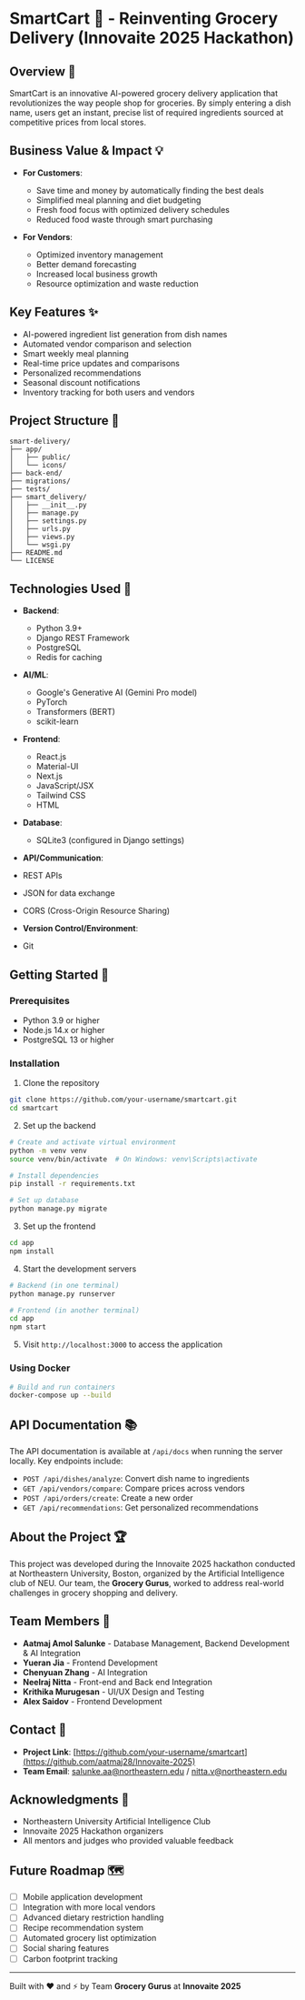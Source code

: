# SmartCart 🛒 - Reinventing Grocery Delivery (Innovaite 2025 Hackathon)

## Overview 🌟
SmartCart is an innovative AI-powered grocery delivery application that revolutionizes the way people shop for groceries. By simply entering a dish name, users get an instant, precise list of required ingredients sourced at competitive prices from local stores.

## Business Value & Impact 💡
- **For Customers**: 
  - Save time and money by automatically finding the best deals
  - Simplified meal planning and diet budgeting
  - Fresh food focus with optimized delivery schedules
  - Reduced food waste through smart purchasing

- **For Vendors**:
  - Optimized inventory management
  - Better demand forecasting
  - Increased local business growth
  - Resource optimization and waste reduction

## Key Features ✨
- AI-powered ingredient list generation from dish names
- Automated vendor comparison and selection
- Smart weekly meal planning
- Real-time price updates and comparisons
- Personalized recommendations
- Seasonal discount notifications
- Inventory tracking for both users and vendors

## Project Structure 📁
```
smart-delivery/
├── app/
│   ├── public/
│   └── icons/
├── back-end/
├── migrations/
├── tests/
├── smart_delivery/
│   ├── __init__.py
│   ├── manage.py
│   ├── settings.py
│   ├── urls.py
│   ├── views.py
│   └── wsgi.py
├── README.md
└── LICENSE
```

## Technologies Used 🔧
- **Backend**:
  - Python 3.9+
  - Django REST Framework
  - PostgreSQL
  - Redis for caching

- **AI/ML**:
  - Google's Generative AI (Gemini Pro model)
  - PyTorch
  - Transformers (BERT)
  - scikit-learn

- **Frontend**:
  - React.js
  - Material-UI
  - Next.js
  - JavaScript/JSX
  - Tailwind CSS
  - HTML

- **Database**:
  - SQLite3 (configured in Django settings)

 - **API/Communication**:
  - REST APIs
  - JSON for data exchange
  - CORS (Cross-Origin Resource Sharing)

 - **Version Control/Environment**:
  - Git

## Getting Started 🚀

### Prerequisites
- Python 3.9 or higher
- Node.js 14.x or higher
- PostgreSQL 13 or higher

### Installation

1. Clone the repository
```bash
git clone https://github.com/your-username/smartcart.git
cd smartcart
```

2. Set up the backend
```bash
# Create and activate virtual environment
python -m venv venv
source venv/bin/activate  # On Windows: venv\Scripts\activate

# Install dependencies
pip install -r requirements.txt

# Set up database
python manage.py migrate
```

3. Set up the frontend
```bash
cd app
npm install
```

4. Start the development servers
```bash
# Backend (in one terminal)
python manage.py runserver

# Frontend (in another terminal)
cd app
npm start
```

5. Visit `http://localhost:3000` to access the application

### Using Docker
```bash
# Build and run containers
docker-compose up --build
```

## API Documentation 📚
The API documentation is available at `/api/docs` when running the server locally. Key endpoints include:

- `POST /api/dishes/analyze`: Convert dish name to ingredients
- `GET /api/vendors/compare`: Compare prices across vendors
- `POST /api/orders/create`: Create a new order
- `GET /api/recommendations`: Get personalized recommendations

## About the Project 🏆
This project was developed during the Innovaite 2025 hackathon conducted at Northeastern University, Boston, organized by the Artificial Intelligence club of NEU. Our team, the **Grocery Gurus**, worked to address real-world challenges in grocery shopping and delivery.

## Team Members 👥
- **Aatmaj Amol Salunke** - Database Management, Backend Development & AI Integration
- **Yueran Jia** - Frontend Development
- **Chenyuan Zhang** - AI Integration
- **Neelraj Nitta** - Front-end and Back end Integration
- **Krithika Murugesan** - UI/UX Design and Testing
- **Alex Saidov** - Frontend Development

## Contact 📧
- **Project Link**: [https://github.com/your-username/smartcart](https://github.com/aatmaj28/Innovaite-2025)
- **Team Email**: salunke.aa@northeastern.edu / nitta.v@northeastern.edu

## Acknowledgments 🙏
- Northeastern University Artificial Intelligence Club
- Innovaite 2025 Hackathon organizers
- All mentors and judges who provided valuable feedback

## Future Roadmap 🗺️
- [ ] Mobile application development
- [ ] Integration with more local vendors
- [ ] Advanced dietary restriction handling
- [ ] Recipe recommendation system
- [ ] Automated grocery list optimization
- [ ] Social sharing features
- [ ] Carbon footprint tracking

---
Built with ❤️ and ⚡ by Team **Grocery Gurus** at **Innovaite 2025**
